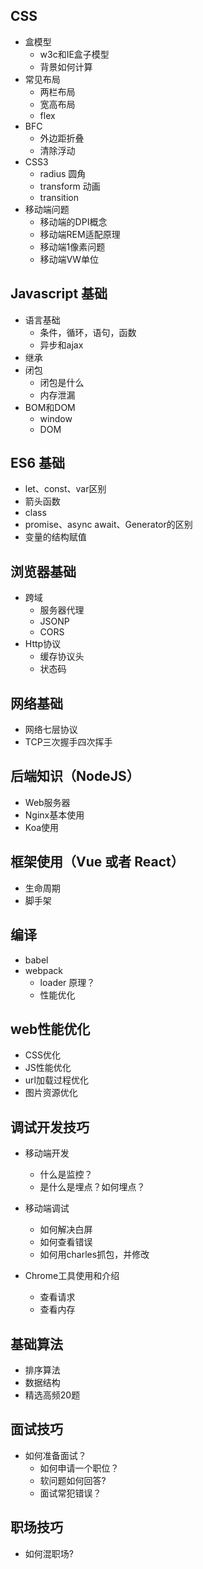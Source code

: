 ## CSS
* 盒模型
  - w3c和IE盒子模型
  - 背景如何计算
* 常见布局
  - 两栏布局
  - 宽高布局
  - flex
* BFC
  - 外边距折叠
  - 清除浮动
* CSS3 
  - radius 圆角
  - transform 动画
  - transition
* 移动端问题
  - 移动端的DPI概念
  - 移动端REM适配原理
  - 移动端1像素问题
  - 移动端VW单位
  

## Javascript 基础
* 语言基础
  - 条件，循环，语句，函数
  - 异步和ajax
* 继承
* 闭包
  - 闭包是什么
  - 内存泄漏
* BOM和DOM
  - window
  - DOM

## ES6 基础
* let、const、var区别
* 箭头函数
* class
* promise、async await、Generator的区别
* 变量的结构赋值


## 浏览器基础
* 跨域
  - 服务器代理
  - JSONP
  - CORS
* Http协议
  - 缓存协议头
  - 状态码


## 网络基础
* 网络七层协议
* TCP三次握手四次挥手

## 后端知识（NodeJS）
* Web服务器
* Nginx基本使用
* Koa使用

## 框架使用（Vue 或者 React）
* 生命周期
* 脚手架

## 编译
* babel
* webpack
  - loader 原理？
  - 性能优化

## web性能优化
  - CSS优化
  - JS性能优化
  - url加载过程优化
  - 图片资源优化

## 调试开发技巧
* 移动端开发
  - 什么是监控？
  - 是什么是埋点？如何埋点？
* 移动端调试
  - 如何解决白屏
  - 如何查看错误
  - 如何用charles抓包，并修改

* Chrome工具使用和介绍
  - 查看请求
  - 查看内存

## 基础算法
  - 排序算法
  - 数据结构
  - 精选高频20题

## 面试技巧
* 如何准备面试？
  - 如何申请一个职位？
  - 软问题如何回答?
  - 面试常犯错误？

## 职场技巧
  - 如何混职场?


